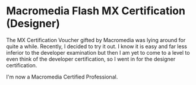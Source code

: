 # Macromedia Flash MX Certification (Designer)

The MX Certification Voucher gifted by Macromedia was lying around for quite a while. Recently, I decided to try it out. I know it is easy and far less inferior to the developer examination but then I am yet to come to a level to even think of the developer certification, so I went in for the designer certification.

I'm now a Macromedia Certified Professional.